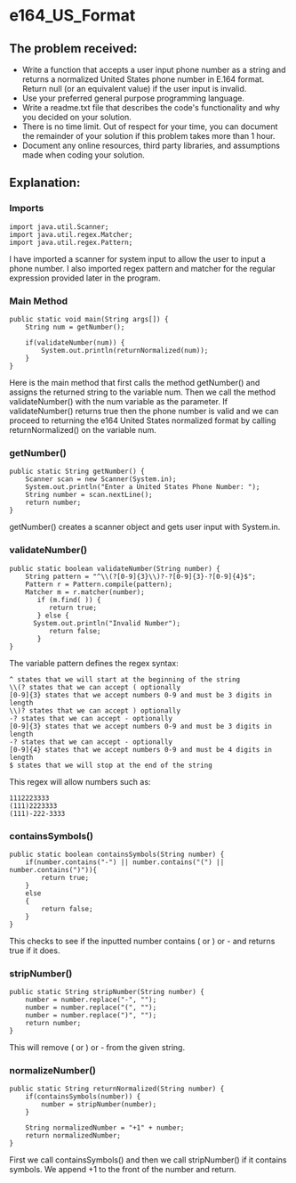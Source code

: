 # e164_US_Format

## The problem received:

* Write a function that accepts a user input phone number as a string and returns a normalized United States phone number in E.164 format. Return null (or an equivalent value) if the user input is invalid.
* Use your preferred general purpose programming language.
* Write a readme.txt file that describes the code's functionality and why you decided on your solution.
* There is no time limit. Out of respect for your time, you can document the remainder of your solution if this problem takes more than 1 hour.
* Document any online resources, third party libraries, and assumptions made when coding your solution.

## Explanation:

### Imports

    import java.util.Scanner;
    import java.util.regex.Matcher;
    import java.util.regex.Pattern;

I have imported a scanner for system input to allow the user to input a phone number. I also imported regex pattern and matcher for the regular expression
provided later in the program.

### Main Method

    public static void main(String args[]) {
    	String num = getNumber();
    		
    	if(validateNumber(num)) {
    		System.out.println(returnNormalized(num));
    	}
    }

Here is the main method that first calls the method getNumber() and assigns the returned string to the variable num. Then we call the method 
validateNumber() with the num variable as the parameter. If validateNumber() returns true then the phone number is valid and we can proceed to returning 
the e164 United States normalized format by calling returnNormalized() on the variable num.

### getNumber() 

    public static String getNumber() {
    	Scanner scan = new Scanner(System.in);
    	System.out.println("Enter a United States Phone Number: ");
    	String number = scan.nextLine();
    	return number;
    }

getNumber() creates a scanner object and gets user input with System.in. 

### validateNumber()

    public static boolean validateNumber(String number) {
        String pattern = "^\\(?[0-9]{3}\\)?-?[0-9]{3}-?[0-9]{4}$";
        Pattern r = Pattern.compile(pattern);
        Matcher m = r.matcher(number);
           if (m.find( )) {
              return true;
           } else {
    	  System.out.println("Invalid Number");
              return false;
           }
    }

The variable pattern defines the regex syntax:

	^ states that we will start at the beginning of the string
	\\(? states that we can accept ( optionally 
	[0-9]{3} states that we accept numbers 0-9 and must be 3 digits in length
	\\)? states that we can accept ) optionally
	-? states that we can accept - optionally
	[0-9]{3} states that we accept numbers 0-9 and must be 3 digits in length
	-? states that we can accept - optionally
	[0-9]{4} states that we accept numbers 0-9 and must be 4 digits in length
	$ states that we will stop at the end of the string

This regex will allow numbers such as:

	1112223333
	(111)2223333
	(111)-222-3333

### containsSymbols()

    public static boolean containsSymbols(String number) {
    	if(number.contains("-") || number.contains("(") || number.contains(")")){
    		return true;
    	}
      	else
      	{
    		return false;
      	}
    }

This checks to see if the inputted number contains ( or ) or - and returns true if it does.

### stripNumber() 

    public static String stripNumber(String number) {
    	number = number.replace("-", "");
    	number = number.replace("(", "");
    	number = number.replace(")", "");
    	return number;
    }

This will remove ( or ) or - from the given string.

### normalizeNumber()

    public static String returnNormalized(String number) {
    	if(containsSymbols(number)) {
    		number = stripNumber(number);
    	}
    		
    	String normalizedNumber = "+1" + number;
    	return normalizedNumber;
    }

First we call containsSymbols() and then we call stripNumber() if it contains symbols. We append +1 to the front of the number and return.
